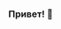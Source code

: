 ### Привет! 👋

<!--
**evelyn-seventyone/evelyn-seventyone** is a ✨ _special_ ✨ repository because its `README.md` (this file) appears on your GitHub profile.

Here are some ideas to get you started:

- 🔭 Я сейчас работаю над xOS
- 🌱 Я сейчас изучаю C#
- 📫 Написать сообщение: aisandreev@yandex.ru
-->
